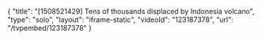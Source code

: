 {
    "title": "[1508521429] Tens of thousands displaced by Indonesia volcano",
    "type": "solo",
    "layout": "iframe-static",
    "videoId": "123187378",
    "url": "\/tvpembed\/123187378"
}